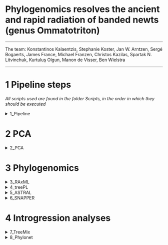 # Phylogenomics resolves the ancient and rapid radiation of banded newts (genus Ommatotriton)
---

The team: Konstantinos Kalaentzis, Stephanie Koster, Jan W. Arntzen, Sergé Bogaerts, James France, Michael Franzen, Christos Kazilas, Spartak N. Litvinchuk, Kurtuluş Olgun, Manon de Visser, Ben Wielstra

---
# 1 Pipeline steps
*All scripts used are found in the  folder Scripts, in the order in which they should be executed*

<details>
  
<summary> 1_Pipeline </summary>

### Pipeline for data processing

Run 1_scheduler_Master_BQSR.sh, which calls on 1_Master_BQSR.pl and 1_bbmap_repair.sh. This master script takes care of trimming, sorting, mapping, adding readgroups, variant calling and variant combining. Sample names need to be provided at the start and variant combining portions of the script, and new folders are created when needed. To check for coverage of the samples, it would be best to stop the pipeline after readgroups have been added. Then, you can loop 2_PeakShell.sh over the samples:
  
  ```
  for FILE in *.dedup.bam; do sh 2_PeakShell.sh $FILE; done
  ```

If you have a lot of samples, it may be more efficient to copy the loop into a SLURM batch script, so you can run it remotely. Ideally, we would like to have a median peak 100bp region coverage of at least 10 for each sample. Anything over 5 should be useable in a pinch, but keep in mind that you may lose a lot of data for your other samples if you do. Then, continue the pipeline to make combined VCFs for just the Ommatotriton data, and one with outgroup added.

### Heterozygote excess & missing data removal

Run 3_HWE.sh on both of the VCF files from the previous step, don't forget to give them different names. This script removes any sites that aren't in Hardy-Weinberg equilibrium, to get rid of heterozygote excess in the data. Then, run 4_Variant_selection.sh and 5_Quality_filtering.sh on the output files. These scripts filter out sites that have a quality score of less than 20, and remove any sites that are missing in 50% of 100% of the data (depending on the script). I recommend to add 0.5 or 1 to the filename, depending on how much missing data is removed according to the script, so you can still tell the files apart. Both scripts produce a .recode.vcf, which has multiple SNPs per marker, and a SNP_Subset.vcf, which only has one SNP per marker.

   </details>

# 2 PCA

<details>
  
<summary> 2_PCA </summary>

### To come

   </details>

# 3 Phylogenomics

<details>
  
<summary> 3_RAxML </summary>

### To come


   </details>

<details>
  
<summary> 4_treePL </summary>

### To come


   </details>

 <details>
  
<summary> 5_ASTRAL </summary>

### To come


   </details>  

<details>
  
<summary> 6_SNAPPER </summary>

### To come


   </details>
   


# 4 Introgression analyses

<details>
  
<summary> 7_TreeMix </summary>

### To come


   </details>


 <details>
  
<summary> 8_Phylonet </summary>

### To come


   </details>  

